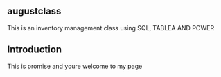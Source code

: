 ## augustclass
This is an inventory management class using SQL, TABLEA AND POWER
## Introduction
This is promise and youre welcome to my page
